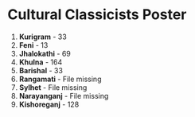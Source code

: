 # Cultural Classicists Poster
<ol>
<li><b>Kurigram</b> - 33</li>
<li><b>Feni</b> - 13</li>
<li><b>Jhalokathi</b> - 69</li>
<li><b>Khulna</b> - 164</li>
<li><b>Barishal</b> - 33</li>
<li><b>Rangamati</b> - File missing</li>
<li><b>Sylhet</b> - File missing</li>
<li><b>Narayanganj</b> - File missing</li>
<li><b>Kishoreganj</b> - 128</li>
</ol>
